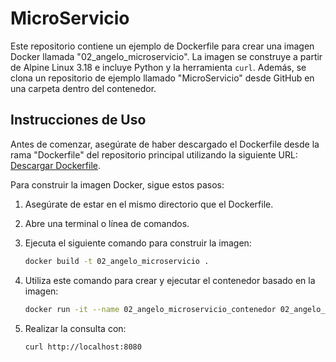 # MicroServicio

Este repositorio contiene un ejemplo de Dockerfile para crear una imagen Docker llamada "02_angelo_microservicio". La imagen se construye a partir de Alpine Linux 3.18 e incluye Python y la herramienta `curl`. Además, se clona un repositorio de ejemplo llamado "MicroServicio" desde GitHub en una carpeta dentro del contenedor.

## Instrucciones de Uso

Antes de comenzar, asegúrate de haber descargado el Dockerfile desde la rama "Dockerfile" del repositorio principal utilizando la siguiente URL: [Descargar Dockerfile](https://github.com/AngeloLaMadrid/MicroServicio/tree/Dockerfile).

Para construir la imagen Docker, sigue estos pasos:

1. Asegúrate de estar en el mismo directorio que el Dockerfile.

2. Abre una terminal o línea de comandos.

3. Ejecuta el siguiente comando para construir la imagen:

   ```bash
   docker build -t 02_angelo_microservicio .
   
4. Utiliza este comando para crear y ejecutar el contenedor basado en la imagen:

   ```bash
   docker run -it --name 02_angelo_microservicio_contenedor 02_angelo_microservicio
   
5. Realizar la consulta con:
   
   ```bash
   curl http://localhost:8080
